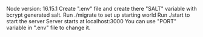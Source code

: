 Node version: 16.15.1
Create ".env" file and create there "SALT" variable with bcrypt generated salt.
Run ./migrate to set up starting world
Run ./start to start the server
Server starts at localhost:3000
You can use "PORT" variable in ".env" file to change it.